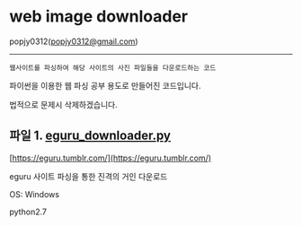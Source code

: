 # web image downloader

popjy0312(popjy0312@gmail.com)

---------------------------------------------


```
웹사이트를 파싱하여 해당 사이트의 사진 파일들을 다운로드하는 코드
```

파이썬을 이용한 웹 파싱 공부 용도로 만들어진 코드입니다.

법적으로 문제시 삭제하겠습니다.


## 파일 1. [eguru_downloader.py](/eguru_downloader.py)

[https://eguru.tumblr.com/](https://eguru.tumblr.com/)

eguru 사이트 파싱을 통한 진격의 거인 다운로드

OS: Windows

python2.7






